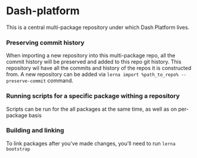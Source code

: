 # Dash-platform

This is a central multi-package repository under which Dash Platform lives.

### Preserving commit history

When importing a new repository into this multi-package repo, all the commit history will be preserved
and added to this repo git history. This repository wil have all the commits and history of the repos
it is constructed from. A new repository can be added via `lerna import %path_to_repo% --preserve-commit` 
command.

### Running scripts for a specific package withing a repository

Scripts can be run for the all packages at the same time, as well as on per-package basis

### Building and linking

To link packages after you've made changes, you'll need to run `lerna bootstrap`